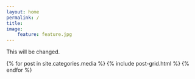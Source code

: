 ```yaml
---
layout: home
permalink: /
title:
image:
    feature: feature.jpg
---
```


This will be changed.

<div class="tiles">
{% for post in site.categories.media %}
	{% include post-grid.html %}
{% endfor %}
</div><!-- /.tiles -->
